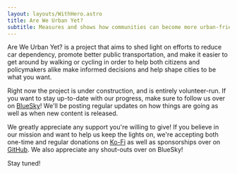 ```yaml
---
layout: layouts/WithHero.astro
title: Are We Urban Yet?
subtitle: Measures and shows how communities can become more urban-friendly.
---
```


Are We Urban Yet? is a project that aims to shed light on efforts to reduce car
dependency, promote better public transportation, and make it easier to get
around by walking or cycling in order to help both citizens and policymakers
alike make informed decisions and help shape cities to be what you want.

Right now the project is under construction, and is entirely
volunteer-run. If you want to stay up-to-date with our progress, make
sure to follow us over on [BlueSky][bluesky]! We'll be posting regular updates
on how things are going as well as when new content is released.

We greatly appreciate any support you're willing to give! If you believe in our
mission and want to help us keep the lights on, we're accepting both one-time
and regular donations on [Ko-Fi][ko-fi] as well as sponsorships over on
[GitHub][github-sponsors]. We also appreciate any shout-outs over on BlueSky!

Stay tuned!

[bluesky]: https://bsky.app/profile/areweurbanyet.com
[github-sponsors]: https://github.com/sponsors/icorbrey
[ko-fi]: https://ko-fi/icorbrey
